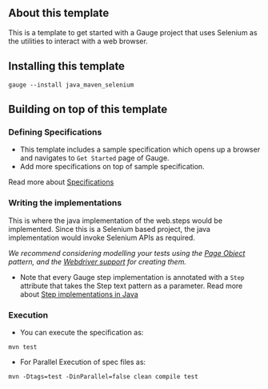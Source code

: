 ## About this template

This is a template to get started with a Gauge project that uses Selenium as the utilities to interact with a web browser.

## Installing this template

    gauge --install java_maven_selenium

## Building on top of this template

### Defining Specifications

* This template includes a sample specification which opens up a browser and navigates to `Get Started` page of Gauge.
* Add more specifications on top of sample specification.

Read more about [Specifications](http://getgauge.io/documentation/user/current/specifications/README.html)

### Writing the implementations

This is where the java implementation of the web.steps would be implemented. Since this is a Selenium based project, the java implementation would invoke Selenium APIs as required.

_We recommend considering modelling your tests using the [Page Object](https://github.com/SeleniumHQ/selenium/wiki/PageObjects) pattern, and the [Webdriver support](https://github.com/SeleniumHQ/selenium/wiki/PageFactory) for creating them._

- Note that every Gauge step implementation is annotated with a `Step` attribute that takes the Step text pattern as a parameter.
Read more about [Step implementations in Java](http://getgauge.io/documentation/user/current/test_code/java/java.html)

### Execution

* You can execute the specification as:

```
mvn test
```

* For Parallel Execution of spec files as:

```
mvn -Dtags=test -DinParallel=false clean compile test
```